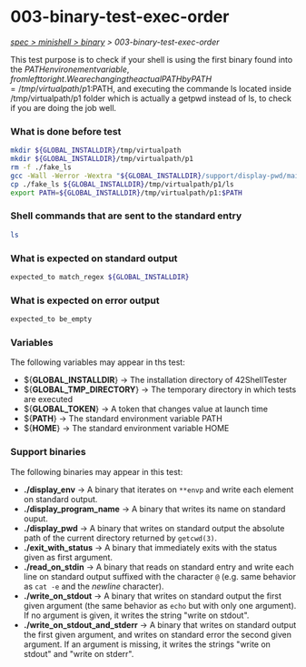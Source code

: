 # 003-binary-test-exec-order

*[spec > minishell > binary](..) > 003-binary-test-exec-order*

This test purpose is to check if your shell is using the first binary found into the $PATH environement variable, from left to right.
We are changing the actual PATH by PATH=/tmp/virtualpath/p1:$PATH, and executing the commande ls located inside /tmp/virtualpath/p1 folder which is actually a getpwd instead of ls, to check if you are doing the job well.
### What is done before test

```bash
mkdir ${GLOBAL_INSTALLDIR}/tmp/virtualpath
mkdir ${GLOBAL_INSTALLDIR}/tmp/virtualpath/p1
rm -f ./fake_ls
gcc -Wall -Werror -Wextra "${GLOBAL_INSTALLDIR}/support/display-pwd/main.c" -o ./fake_ls
cp ./fake_ls ${GLOBAL_INSTALLDIR}/tmp/virtualpath/p1/ls
export PATH=${GLOBAL_INSTALLDIR}/tmp/virtualpath/p1:$PATH

```

### Shell commands that are sent to the standard entry

```bash
ls

```

### What is expected on standard output

```bash
expected_to match_regex ${GLOBAL_INSTALLDIR}

```

### What is expected on error output

```bash
expected_to be_empty

```

### Variables

The following variables may appear in ths test:

* ${**GLOBAL_INSTALLDIR**} -> The installation directory of 42ShellTester
* ${**GLOBAL_TMP_DIRECTORY**} -> The temporary directory in which tests are executed
* ${**GLOBAL_TOKEN**} -> A token that changes value at launch time
* ${**PATH**} -> The standard environment variable PATH
* ${**HOME**} -> The standard environment variable HOME
### Support binaries

The following binaries may appear in this test:


* **./display_env** -> A binary that iterates on `**envp` and write each element on standard output.
* **./display_program_name** -> A binary that writes its name on standard ouput.
* **./display_pwd** -> A binary that writes on standard output the absolute path of the current directory returned by `getcwd(3)`.
* **./exit_with_status** -> A binary that immediately exits with the status given as first argument.
* **./read_on_stdin** -> A binary that reads on standard entry and write each line on standard output suffixed with the character `@` (e.g. same behavior as `cat -e` and the *newline* character).
* **./write_on_stdout** -> A binary that writes on standard output the first given argument (the same behavior as `echo` but with only one argument). If no argument is given, it writes the string "write on stdout".
* **./write_on_stdout_and_stderr** -> A binary that writes on standard output the first given argument, and writes on standard error the second given argument. If an argument is missing, it writes the strings "write on stdout" and "write on stderr".
